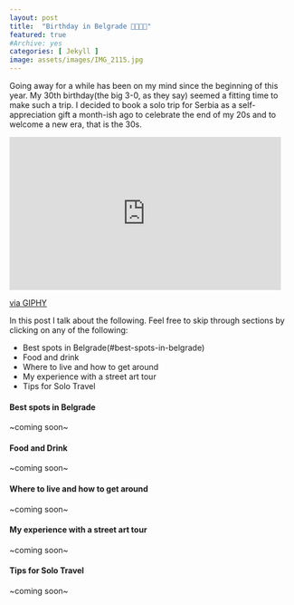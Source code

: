 ```yaml
---
layout: post
title:  "Birthday in Belgrade 🎂✨🇷🇸"
featured: true
#Archive: yes
categories: [ Jekyll ]
image: assets/images/IMG_2115.jpg
---
```


Going away for a while has been on my mind since the beginning of this year. My 30th birthday(the big 3-0, as they say) seemed a fitting time to make such a trip. I decided to book a solo trip for Serbia as a self-appreciation gift a month-ish ago to celebrate the end of my 20s and to welcome a new era, that is the 30s.


<iframe src="https://giphy.com/embed/jRvpDcLfozLIonuiaY" width="480" height="270" frameBorder="0" class="giphy-embed" allowFullScreen></iframe><p><a href="https://giphy.com/gifs/parks-and-recreation-rec-peacocktv-jRvpDcLfozLIonuiaY">via GIPHY</a></p>

In this post I talk about the following. Feel free to skip through sections by clicking on any of the following:

- Best spots in Belgrade(#best-spots-in-belgrade)
- Food and drink
- Where to live and how to get around
- My experience with a street art tour
- Tips for Solo Travel

#### Best spots in Belgrade

~coming soon~

#### Food and Drink

~coming soon~

#### Where to live and how to get around

~coming soon~


#### My experience with a street art tour

~coming soon~

#### Tips for Solo Travel

~coming soon~
